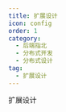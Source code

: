 ```yaml
---
title: 扩展设计
icon: config
order: 1
category:
  - 后端指北
  - 分布式开发
  - 分布式设计
tag:
  - 扩展设计
---
```


扩展设计
